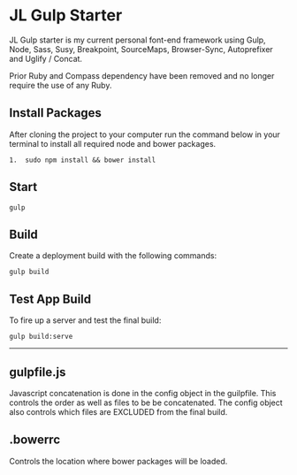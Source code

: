# JL Gulp Starter

JL Gulp starter is my current personal font-end framework using Gulp, Node, Sass, Susy, Breakpoint, SourceMaps, Browser-Sync, Autoprefixer and Uglify / Concat.

Prior Ruby and Compass dependency have been removed and no longer require the use of any Ruby.

## Install Packages

After cloning the project to your computer run the command below in your terminal to install all required node and bower packages.

	1.  sudo npm install && bower install	
		

## Start

	gulp

## Build

Create a deployment build with the following commands:

	gulp build

## Test App Build

To fire up a server and test the final build:

	gulp build:serve

---------------------------------------

## gulpfile.js
Javascript concatenation is done in the config object in the guilpfile.  This controls the order as well as files to be be concatenated.  The config object also controls which files are EXCLUDED from the final build.

## .bowerrc
Controls the location where bower packages will be loaded.
